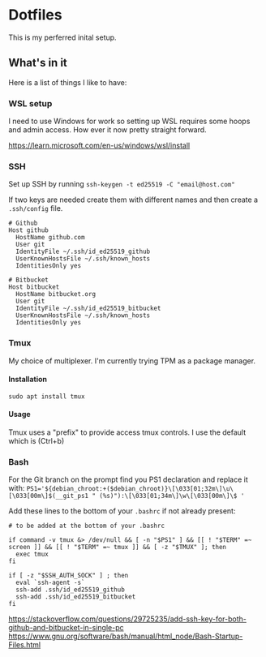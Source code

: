 # Dotfiles

This is my perferred inital setup. 

## What's in it

Here is a list of things I like to have:

### WSL setup

I need to use Windows for work so setting up WSL requires some hoops and admin access. How ever it 
now pretty straight forward. 

https://learn.microsoft.com/en-us/windows/wsl/install


### SSH

Set up SSH by running `ssh-keygen -t ed25519 -C "email@host.com"`

If two keys are needed create them with different names and then create a `.ssh/config` file.

```
# Github
Host github
  HostName github.com
  User git
  IdentityFile ~/.ssh/id_ed25519_github
  UserKnownHostsFile ~/.ssh/known_hosts
  IdentitiesOnly yes

# Bitbucket
Host bitbucket
  HostName bitbucket.org
  User git
  IdentityFile ~/.ssh/id_ed25519_bitbucket
  UserKnownHostsFile ~/.ssh/known_hosts
  IdentitiesOnly yes

```

### Tmux

My choice of multiplexer. I'm currently trying TPM as a package manager.

#### Installation

`sudo apt install tmux`

#### Usage

Tmux uses a "prefix" to provide access tmux controls. I use the default which is <C-b> (Ctrl+b)
 

### Bash

For the Git branch on the prompt find you PS1 declaration and replace it with:
`PS1='${debian_chroot:+($debian_chroot)}\[\033[01;32m\]\u\[\033[00m\]$(__git_ps1 " (%s)"):\[\033[01;34m\]\w\[\033[00m\]\$ '`

Add these lines to the bottom of your `.bashrc` if not already present:

```
# to be added at the bottom of your .bashrc

if command -v tmux &> /dev/null && [ -n "$PS1" ] && [[ ! "$TERM" =~ screen ]] && [[ ! "$TERM" =~ tmux ]] && [ -z "$TMUX" ]; then
  exec tmux
fi

if [ -z "$SSH_AUTH_SOCK" ] ; then
  eval `ssh-agent -s`
  ssh-add .ssh/id_ed25519_github
  ssh-add .ssh/id_ed25519_bitbucket
fi
```




https://stackoverflow.com/questions/29725235/add-ssh-key-for-both-github-and-bitbucket-in-single-pc
https://www.gnu.org/software/bash/manual/html_node/Bash-Startup-Files.html
